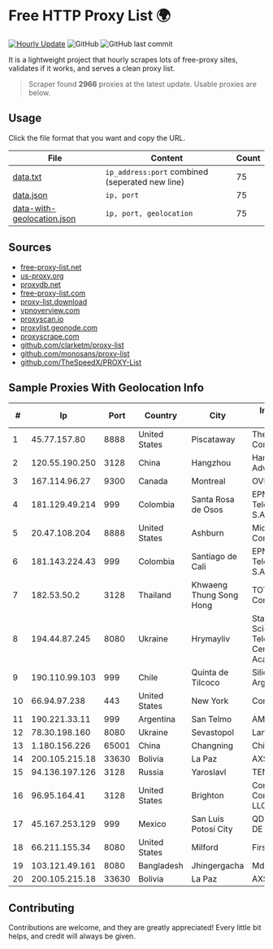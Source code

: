 
# Free HTTP Proxy List 🌍

[![Hourly Update](https://github.com/mertguvencli/http-proxy-list/actions/workflows/main.yml/badge.svg?branch=main)](https://github.com/mertguvencli/http-proxy-list/actions/workflows/main.yml)
![GitHub](https://img.shields.io/github/license/mertguvencli/http-proxy-list)
![GitHub last commit](https://img.shields.io/github/last-commit/mertguvencli/http-proxy-list)

It is a lightweight project that hourly scrapes lots of free-proxy sites, validates if it works, and serves a clean proxy list.


> Scraper found **2966** proxies at the latest update. Usable proxies are below.

## Usage

Click the file format that you want and copy the URL.


|File|Content|Count|
|----|-------|-----|
|[data.txt](https://raw.githubusercontent.com/mertguvencli/http-proxy-list/main/proxy-list/data.txt)|`ip_address:port` combined (seperated new line)|75|
|[data.json](https://raw.githubusercontent.com/mertguvencli/http-proxy-list/main/proxy-list/data.json)|`ip, port`|75|
|[data-with-geolocation.json](https://raw.githubusercontent.com/mertguvencli/http-proxy-list/main/proxy-list/data-with-geolocation.json)|`ip, port, geolocation`|75|

## Sources

* [free-proxy-list.net](https://free-proxy-list.net)
* [us-proxy.org](https://www.us-proxy.org)
* [proxydb.net](http://proxydb.net)
* [free-proxy-list.com](https://free-proxy-list.com/?page=&port=&type%5B%5D=http&type%5B%5D=https&up_time=0&search=Search)
* [proxy-list.download](https://www.proxy-list.download/HTTP)
* [vpnoverview.com](https://vpnoverview.com/privacy/anonymous-browsing/free-proxy-servers)
* [proxyscan.io](https://www.proxyscan.io)
* [proxylist.geonode.com](https://proxylist.geonode.com/api/proxy-list?limit=300&page=1&sort_by=lastChecked&sort_type=desc&protocols=http,https)
* [proxyscrape.com](https://api.proxyscrape.com/v2/?request=displayproxies&protocol=http&timeout=10000&country=all&ssl=all&anonymity=all)
* [github.com/clarketm/proxy-list](https://raw.githubusercontent.com/clarketm/proxy-list/master/proxy-list-raw.txt)
* [github.com/monosans/proxy-list](https://raw.githubusercontent.com/monosans/proxy-list/main/proxies/http.txt)
* [github.com/TheSpeedX/PROXY-List](https://raw.githubusercontent.com/TheSpeedX/PROXY-List/master/http.txt)


## Sample Proxies With Geolocation Info

|#|Ip|Port|Country|City|Internet Service Provider|
|-|--|----|-------|----|-------------------------|
|1|45.77.157.80|8888|United States|Piscataway|The Constant Company|
|2|120.55.190.250|3128|China|Hangzhou|Hangzhou Alibaba Advertising Co|
|3|167.114.96.27|9300|Canada|Montreal|OVH SAS|
|4|181.129.49.214|999|Colombia|Santa Rosa de Osos|EPM Telecomunicaciones S.A. E.S.P.|
|5|20.47.108.204|8888|United States|Ashburn|Microsoft Corporation|
|6|181.143.224.43|999|Colombia|Santiago de Cali|EPM Telecomunicaciones S.A. E.S.P.|
|7|182.53.50.2|3128|Thailand|Khwaeng Thung Song Hong|TOT Public Company Limited|
|8|194.44.87.245|8080|Ukraine|Hrymayliv|State Enterprise Scientific and Telecommunication Centre "Ukrainian Academic an|
|9|190.110.99.103|999|Chile|Quinta de Tilcoco|Silica Networks Argentina S.A.|
|10|66.94.97.238|443|United States|New York|Contabo Inc.|
|11|190.221.33.11|999|Argentina|San Telmo|AMX Argentina S.A.|
|12|78.30.198.160|8080|Ukraine|Sevastopol|Lancom Ltd.|
|13|1.180.156.226|65001|China|Changning|Chinanet|
|14|200.105.215.18|33630|Bolivia|La Paz|AXS Bolivia S. A.|
|15|94.136.197.126|3128|Russia|Yaroslavl|TENSORTELECOM|
|16|96.95.164.41|3128|United States|Brighton|Comcast Cable Communications, LLC|
|17|45.167.253.129|999|Mexico|San Luis Potosí City|QDS NETWORKS SA DE CV|
|18|66.211.155.34|8080|United States|Milford|FirstLight Fiber|
|19|103.121.49.161|8080|Bangladesh|Jhingergacha|Md. Tohidul Islam|
|20|200.105.215.18|33630|Bolivia|La Paz|AXS Bolivia S. A.|



## Contributing

Contributions are welcome, and they are greatly appreciated! Every
little bit helps, and credit will always be given.


